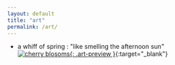 ```yaml
---
layout: default
title: "art"
permalink: /art/
---
```


- a whiff of spring : "like smelling the afternoon sun" \
[![cherry blosoms]({{site.url}}{{site.baseurl}}/assets/images/tree.png){: .art-preview }]({{site.url}}{{site.baseurl}}/sketches/trees/trees.html){:target="_blank"}
